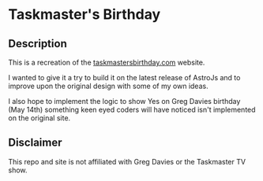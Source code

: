 # Taskmaster's Birthday

## Description
This is a recreation of the [taskmastersbirthday.com](taskmastersbirthday.com) website. 

I wanted to give it a try to build it on the latest release of AstroJs and 
to improve upon the original design with some of my own ideas.

I also hope to implement the logic to show Yes on Greg Davies birthday (May 14th)
something keen eyed coders will have noticed isn't implemented on the original site.

## Disclaimer
This repo and site is not affiliated with Greg Davies or the Taskmaster TV show.